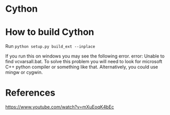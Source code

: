# Cython
# How to build Cython
Run `python setup.py build_ext --inplace`

If you run this on windows you may see the following error. error: Unable to find vcvarsall.bat. To solve this problem you will need to look for microsoft C++ python compiler or something like that. Alternatively, you could use mingw or cygwin. 

# References
https://www.youtube.com/watch?v=mXuEoqK4bEc